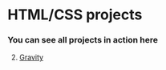 # HTML/CSS projects

### You can see all projects in action here

2. [Gravity](https://html-css-gravity.netlify.app/)
